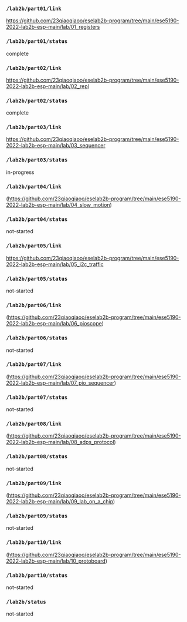 ### `/lab2b/part01/link`
https://github.com/23qiaoqiaoo/eselab2b-program/tree/main/ese5190-2022-lab2b-esp-main/lab/01_registers
### `/lab2b/part01/status`
complete
### `/lab2b/part02/link`
https://github.com/23qiaoqiaoo/eselab2b-program/tree/main/ese5190-2022-lab2b-esp-main/lab/02_repl
### `/lab2b/part02/status`
complete
### `/lab2b/part03/link`
https://github.com/23qiaoqiaoo/eselab2b-program/tree/main/ese5190-2022-lab2b-esp-main/lab/03_sequencer
### `/lab2b/part03/status`
in-progress
### `/lab2b/part04/link`
(https://github.com/23qiaoqiaoo/eselab2b-program/tree/main/ese5190-2022-lab2b-esp-main/lab/04_slow_motion)
### `/lab2b/part04/status`
not-started
### `/lab2b/part05/link`
https://github.com/23qiaoqiaoo/eselab2b-program/tree/main/ese5190-2022-lab2b-esp-main/lab/05_i2c_traffic
### `/lab2b/part05/status`
not-started
### `/lab2b/part06/link`
(https://github.com/23qiaoqiaoo/eselab2b-program/tree/main/ese5190-2022-lab2b-esp-main/lab/06_pioscope)
### `/lab2b/part06/status`
not-started
### `/lab2b/part07/link`
(https://github.com/23qiaoqiaoo/eselab2b-program/tree/main/ese5190-2022-lab2b-esp-main/lab/07_pio_sequencer)
### `/lab2b/part07/status`
not-started
### `/lab2b/part08/link`
(https://github.com/23qiaoqiaoo/eselab2b-program/tree/main/ese5190-2022-lab2b-esp-main/lab/08_adps_protocol)
### `/lab2b/part08/status`
not-started
### `/lab2b/part09/link`
(https://github.com/23qiaoqiaoo/eselab2b-program/tree/main/ese5190-2022-lab2b-esp-main/lab/09_lab_on_a_chip)
### `/lab2b/part09/status`
not-started
### `/lab2b/part10/link`
(https://github.com/23qiaoqiaoo/eselab2b-program/tree/main/ese5190-2022-lab2b-esp-main/lab/10_protoboard)
### `/lab2b/part10/status`
not-started
### `/lab2b/status`
not-started
